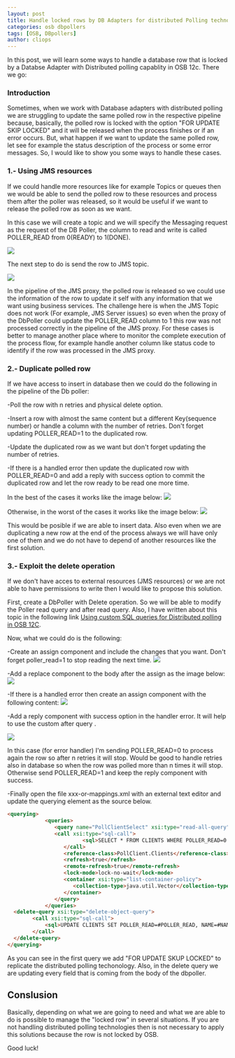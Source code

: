 ```yaml
---
layout: post
title: Handle locked rows by DB Adapters for distributed Polling technologies in OSB 12c
categories: osb dbpollers
tags: [OSB, DBpollers]
author: cliops
---
```

In this post, we will learn some ways to handle a database row that is locked by a Databse Adapter with Distributed polling capablity in OSB 12c. There we go:

### Introduction ###

Sometimes, when we work with Database adapters with distributed polling we are struggling to update the same polled row in the respective pipeline because, basically, the polled row is locked with the option "FOR UPDATE SKIP LOCKED" and it will be released when the process finishes or if an error occurs. But, what happen if we want to update the same polled row, let see for example the status description of the process or some error messages. So, I would like to show you some ways to handle these cases.

### 1.- Using JMS resources ###

If we could handle more resources like for example Topics or queues then we would be able to send the polled row to these resources and process them after the poller was released, so it would be useful if we want to release the polled row as soon as we want.

In this case we will create a topic and we will specify the Messaging request as the request of the DB Poller, the column to read and write is called POLLER_READ from 0(READY) to 1(DONE).

 ![](/images/2017-03-15-DBPollers-update-locked-rows-OSB_12C/Image2.jpg)

The next step to do is send the row to JMS topic.

  ![](/images/2017-03-15-DBPollers-update-locked-rows-OSB_12C/Image3.jpg)

In the pipeline of the JMS proxy, the polled row is released so we could use the information of the row to update it self with any information that we want using business services. The challenge here is when the JMS Topic does not work (For example, JMS Server issues) so even when the proxy of the DbPoller could update the POLLER_READ column to 1 this row was not processed correctly in the pipeline of the JMS proxy. For these cases is better to manage another place where to monitor the complete execution of the process flow, for example handle another column like status code to identify if the row was processed in the JMS proxy.


### 2.- Duplicate polled row ###

If we have access to insert in database then we could do the following in the pipeline of the Db poller:

-Poll the row with n retries and physical delete option.

-Insert a row with almost the same content but a different Key(sequence number) or handle a column with the number of retries. Don't forget updating POLLER_READ=1 to the duplicated row.

-Update the duplicated row as we want but don't forget updating the number of retries.

-If there is a handled error then update the duplicated row with POLLER_READ=0 and add a reply with success option to commit the duplicated row and let the row ready to be read one more time.

In the best of the cases it works like the image below:
![](/images/2017-03-15-DBPollers-update-locked-rows-OSB_12C/Image4.jpg)

Otherwise, in the worst of the cases it works like the image below:
![](/images/2017-03-15-DBPollers-update-locked-rows-OSB_12C/Image5.jpg)

This would be posible if we are able to insert data. Also even when we are duplicating a new row at the end of the process always we will have only one of them and we do not have to depend of another resources like the first solution.


### 3.- Exploit the delete operation ###

If we don't have acces to external resources (JMS resources) or we are not able to have permissions to write then I would like to propose this solution.

First, create a DbPoller with Delete operation. So we will be able to modify the Poller read query and after read query. Also, I have written about this topic in the following link [Using custom SQL queries for Distributed polling in OSB 12C](http://blog.sysco.no/osb/pollers/Use_custom_sql_Distributed_Polling_OSB_12C/).

Now, what we could do is the following:

-Create an assign component and include the changes that you want. Don't forget poller_read=1 to stop reading the next time.
![](/images/2017-03-15-DBPollers-update-locked-rows-OSB_12C/Image6.jpg)

-Add a replace component to the body after the assign as the image below:
![](/images/2017-03-15-DBPollers-update-locked-rows-OSB_12C/Image9.jpg)

-If there is a handled error then create an assign component with the following content:
![](/images/2017-03-15-DBPollers-update-locked-rows-OSB_12C/Image7.jpg)

-Add a reply component with success option in the handler error. It will help to use the custom after query .

![](/images/2017-03-15-DBPollers-update-locked-rows-OSB_12C/Image8.jpg)

In this case (for error handler) I'm sending POLLER_READ=0 to process again the row so after n retries it will stop. Would be good to handle retries also in database so when the row was polled more than n times it will stop. Otherwise send POLLER_READ=1 and keep the reply component with success.

-Finally open the file xxx-or-mappings.xml with an external text editor and update the querying element as the source below.

```HTML
<querying>
            <queries>
               <query name="PollClientSelect" xsi:type="read-all-query">
               <call xsi:type="sql-call">
                        <sql>SELECT * FROM CLIENTS WHERE POLLER_READ=0 AND TIMESTAMP &lt;= SYSDATE FOR UPDATE SKIP LOCKED</sql>
                  </call>
                  <reference-class>PollClient.Clients</reference-class>
                  <refresh>true</refresh>
                  <remote-refresh>true</remote-refresh>
                  <lock-mode>lock-no-wait</lock-mode>
                  <container xsi:type="list-container-policy">
                     <collection-type>java.util.Vector</collection-type>
                  </container>
               </query>
            </queries>
  <delete-query xsi:type="delete-object-query">
		<call xsi:type="sql-call">
			<sql>UPDATE CLIENTS SET POLLER_READ=#POLLER_READ, NAME=#NAME,TIMESTAMP=#TIMESTAMP,DESCRIPTION=#DESCRIPTION WHERE ID=#ID</sql>
		</call>
  </delete-query>
</querying>

```
As you can see in the first query we add "FOR UPDATE SKUP LOCKED" to replicate the distributed polling techonology. Also, in the delete query we are updating every field that is coming from the body of the dbpoller.

## Conslusion ##

Basically, depending on what we are going to need and what we are able to do is possible to manage the "locked row" in several situations. If you are not handling distributed polling technologies then is not necessary to apply this solutions because the row is not locked by OSB.

Good luck!
